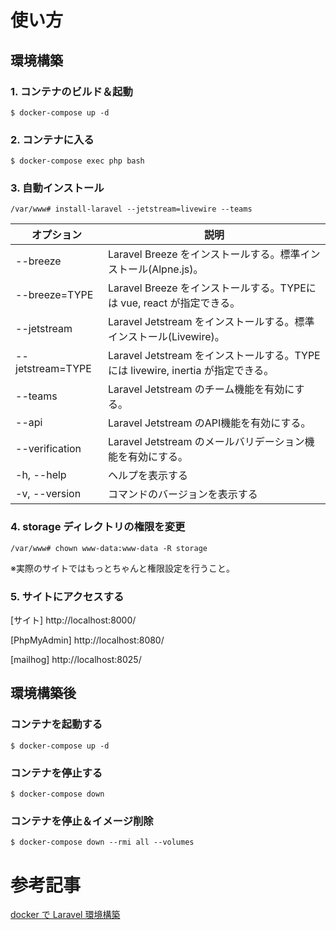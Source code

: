# 使い方

## 環境構築

### 1. コンテナのビルド＆起動

```
$ docker-compose up -d
```

### 2. コンテナに入る

```
$ docker-compose exec php bash
```

### 3. 自動インストール

```
/var/www# install-laravel --jetstream=livewire --teams
```

|オプション|説明|
|---|---|
|--breeze|Laravel Breeze をインストールする。標準インストール(Alpne.js)。|
|--breeze=TYPE|Laravel Breeze をインストールする。TYPEには vue, react が指定できる。|
|--jetstream|Laravel Jetstream をインストールする。標準インストール(Livewire)。|
|--jetstream=TYPE|Laravel Jetstream をインストールする。TYPEには livewire, inertia が指定できる。|
|--teams|Laravel Jetstream のチーム機能を有効にする。|
|--api|Laravel Jetstream のAPI機能を有効にする。|
|--verification|Laravel Jetstream のメールバリデーション機能を有効にする。|
|-h, --help|ヘルプを表示する|
|-v, --version|コマンドのバージョンを表示する|

### 4. storage ディレクトリの権限を変更

```
/var/www# chown www-data:www-data -R storage
```

※実際のサイトではもっとちゃんと権限設定を行うこと。

### 5. サイトにアクセスする

[サイト]
http://localhost:8000/

[PhpMyAdmin]
http://localhost:8080/

[mailhog]
http://localhost:8025/

## 環境構築後

### コンテナを起動する

```
$ docker-compose up -d
```

### コンテナを停止する

```
$ docker-compose down
```

### コンテナを停止＆イメージ削除

```
$ docker-compose down --rmi all --volumes
```

# 参考記事

[docker で Laravel 環境構築](https://qiita.com/rope19181/items/10da72374839630af83b)
